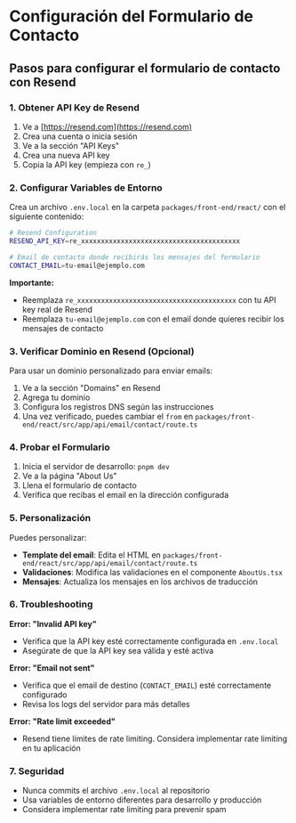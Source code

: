# Configuración del Formulario de Contacto

## Pasos para configurar el formulario de contacto con Resend

### 1. Obtener API Key de Resend

1. Ve a [https://resend.com](https://resend.com)
2. Crea una cuenta o inicia sesión
3. Ve a la sección "API Keys"
4. Crea una nueva API key
5. Copia la API key (empieza con `re_`)

### 2. Configurar Variables de Entorno

Crea un archivo `.env.local` en la carpeta `packages/front-end/react/` con el siguiente contenido:

```bash
# Resend Configuration
RESEND_API_KEY=re_xxxxxxxxxxxxxxxxxxxxxxxxxxxxxxxxxxxxxxxx

# Email de contacto donde recibirás los mensajes del formulario
CONTACT_EMAIL=tu-email@ejemplo.com
```

**Importante:**
- Reemplaza `re_xxxxxxxxxxxxxxxxxxxxxxxxxxxxxxxxxxxxxxxx` con tu API key real de Resend
- Reemplaza `tu-email@ejemplo.com` con el email donde quieres recibir los mensajes de contacto

### 3. Verificar Dominio en Resend (Opcional)

Para usar un dominio personalizado para enviar emails:

1. Ve a la sección "Domains" en Resend
2. Agrega tu dominio
3. Configura los registros DNS según las instrucciones
4. Una vez verificado, puedes cambiar el `from` en `packages/front-end/react/src/app/api/email/contact/route.ts`

### 4. Probar el Formulario

1. Inicia el servidor de desarrollo: `pnpm dev`
2. Ve a la página "About Us"
3. Llena el formulario de contacto
4. Verifica que recibas el email en la dirección configurada

### 5. Personalización

Puedes personalizar:

- **Template del email**: Edita el HTML en `packages/front-end/react/src/app/api/email/contact/route.ts`
- **Validaciones**: Modifica las validaciones en el componente `AboutUs.tsx`
- **Mensajes**: Actualiza los mensajes en los archivos de traducción

### 6. Troubleshooting

**Error: "Invalid API key"**
- Verifica que la API key esté correctamente configurada en `.env.local`
- Asegúrate de que la API key sea válida y esté activa

**Error: "Email not sent"**
- Verifica que el email de destino (`CONTACT_EMAIL`) esté correctamente configurado
- Revisa los logs del servidor para más detalles

**Error: "Rate limit exceeded"**
- Resend tiene límites de rate limiting. Considera implementar rate limiting en tu aplicación

### 7. Seguridad

- Nunca commits el archivo `.env.local` al repositorio
- Usa variables de entorno diferentes para desarrollo y producción
- Considera implementar rate limiting para prevenir spam 